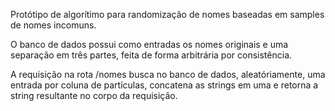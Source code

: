 Protótipo de algorítimo para randomização de nomes baseadas em samples de nomes incomuns.

O banco de dados possui como entradas os nomes originais e uma separação em três partes, feita de forma arbitrária por consistência.

A requisição na rota /nomes busca no banco de dados, aleatóriamente, uma entrada por coluna de partículas, concatena as strings em uma e retorna a string resultante no corpo da requisição.
